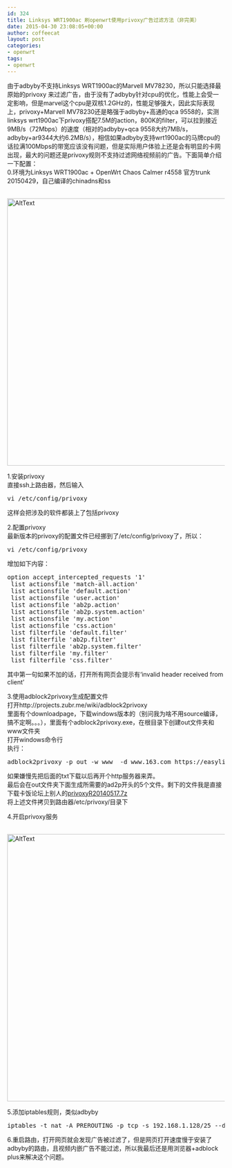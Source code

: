 ```yaml
---
id: 324
title: Linksys WRT1900ac 刷openwrt使用privoxy广告过滤方法（非完美）
date: 2015-04-30 23:08:05+00:00
author: coffeecat
layout: post
categories:
- openwrt
tags:
- openwrt
---
```

由于adbyby不支持Linksys WRT1900ac的Marvell MV78230，所以只能选择最原始的privoxy 来过滤广告，由于没有了adbyby针对cpu的优化，性能上会受一定影响，但是marvel这个cpu是双核1.2GHz的，性能足够强大，因此实际表现上，privoxy+Marvell MV78230还是略强于adbyby+高通的qca 9558的，实测linksys wrt1900ac下privoxy搭配7.5M的action，800K的filter，可以拉到接近9MB/s（72Mbps）的速度（相对的adbyby+qca 9558大约7MB/s，adbyby+ar9344大约6.2MB/s），相信如果adbyby支持wrt1900ac的马牌cpu的话拉满100Mbps的带宽应该没有问题，但是实际用户体验上还是会有明显的卡网出现，最大的问题还是privoxy规则不支持过滤网络视频前的广告。下面简单介绍一下配置：  
0.环境为Linksys WRT1900ac + OpenWrt Chaos Calmer r4558 官方trunk 20150429，自己编译的chinadns和ss 

<br>
 <img src="https://jibenfa.github.io/uploads/2015/04/QQ20150430195230.png" width="1000" height="618" alt="AltText" />
 <br>
 
1.安装privoxy  
直接ssh上路由器，然后输入  
<!--more-->

<pre class="lang:sh decode:true " >vi /etc/config/privoxy</pre>

这样会把涉及的软件都装上了包括privoxy

2.配置privoxy  
最新版本的privoxy的配置文件已经挪到了/etc/config/privoxy了，所以：

<pre class="lang:sh decode:true " >vi /etc/config/privoxy</pre>

增加如下内容：

<pre class="lang:vim decode:true " >option accept_intercepted_requests '1'
 list actionsfile 'match-all.action'
 list actionsfile 'default.action'
 list actionsfile 'user.action'
 list actionsfile 'ab2p.action'
 list actionsfile 'ab2p.system.action'
 list actionsfile 'my.action'
 list actionsfile 'css.action'
 list filterfile 'default.filter'
 list filterfile 'ab2p.filter'
 list filterfile 'ab2p.system.filter'
 list filterfile 'my.filter'
 list filterfile 'css.filter'</pre>

其中第一句如果不加的话，打开所有网页会提示有‘invalid header received from client’

3.使用adblock2privoxy生成配置文件  
打开http://projects.zubr.me/wiki/adblock2privoxy  
里面有个downloadpage，下载windows版本的（别问我为啥不用source编译，搞不定啊。。。），里面有个adblock2privoxy.exe，在根目录下创建out文件夹和www文件夹  
打开windows命令行  
执行：

<pre class="lang:sh decode:true " >adblock2privoxy -p out -w www  -d www.163.com https://easylist-downloads.adblockplus.org/easylistchina+easylist.txt
</pre>

如果嫌慢先把后面的txt下载以后再开个http服务器来弄。  
最后会在out文件夹下面生成所需要的ad2p开头的5个文件。剩下的文件我是直接下载卡饭论坛上别人的[privoxyR20140517.7z](http://att.kafan.cn/forum.php?mod=attachment&aid=MjQ0NDY4NnwxNmQ1Y2M1MXwxNDMwNDAyMzI4fDB8MTczNjc3Ng%3D%3D)  
将上述文件拷贝到路由器/etc/privoxy/目录下 

4.开启privoxy服务  

<br>
 <img src="https://jibenfa.github.io/uploads/2015/04/QQ20150430225919.png" width="1000" height="618" alt="AltText" />
 <br>


5.添加iptables规则，类似adbyby

<pre class="lang:sh decode:true " >iptables -t nat -A PREROUTING -p tcp -s 192.168.1.128/25 --dport 80 -j REDIRECT --to-ports 8118</pre>

6.重启路由，打开网页就会发现广告被过滤了，但是网页打开速度慢于安装了adbyby的路由，且视频内嵌广告不能过滤，所以我最后还是用浏览器+adblock plus来解决这个问题。